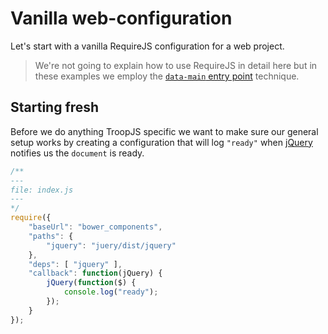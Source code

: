 # Vanilla web-configuration

Let's start with a vanilla RequireJS configuration for a web project.

> We're not going to explain how to use RequireJS in detail here but in these examples we employ the [`data-main` entry point](http://requirejs.org/docs/api.html#data-main) technique.

## Starting fresh

Before we do anything TroopJS specific we want to make sure our general setup works by creating a configuration that will log `"ready"` when [jQuery](http://jquery.com/) notifies us the `document` is ready.

```javascript
/**
---
file: index.js
---
*/
require({
    "baseUrl": "bower_components",
    "paths": {
        "jquery": "juery/dist/jquery"
    },
    "deps": [ "jquery" ],
    "callback": function(jQuery) {
        jQuery(function($) {
            console.log("ready");
        });
    }
});
```